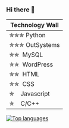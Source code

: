 ### Hi there 👋

| Technology Wall|
|----------------|
| ✯✯✯ Python  |
| ✯✯✯ OutSystems|
| ✯✯ &nbsp;MySQL|
| ✯✯ &nbsp;WordPress|
| ✯✯ &nbsp;HTML|
| ✯✯ &nbsp;CSS|
| ✯ &nbsp;&nbsp;&nbsp;Javascript|
| ✯ &nbsp;&nbsp;&nbsp;C/C++|

[![Top languages](https://github-readme-stats.vercel.app/api/top-langs/?username=xGabrielR&theme=onedark)](https://github.com/xGabrielR)<br>
